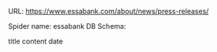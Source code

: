URL: https://www.essabank.com/about/news/press-releases/

Spider name: essabank
DB Schema:

title
content
date